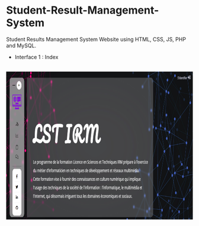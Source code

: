 # Student-Result-Management-System
Student Results Management System Website using HTML, CSS, JS, PHP and MySQL.

* Interface 1 : Index <br /><br />
<img src="readme/index.PNG" width="800" height="400">

